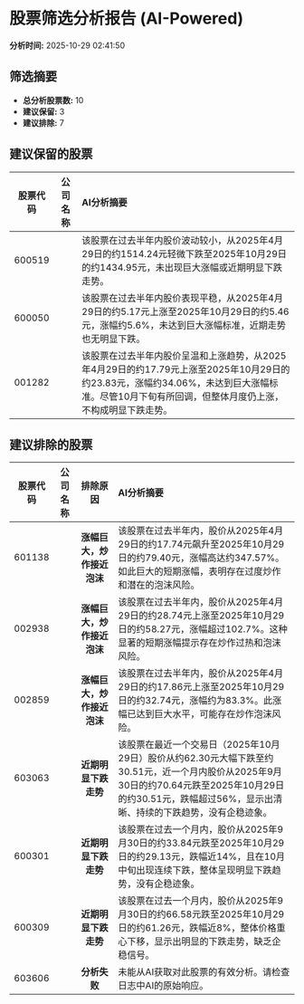 # 股票筛选分析报告 (AI-Powered)

**分析时间:** 2025-10-29 02:41:50

## 筛选摘要

- **总分析股票数:** 10
- **建议保留:** 3
- **建议排除:** 7

## 建议保留的股票

| 股票代码 | 公司名称 | AI分析摘要 |
|:---:|:---:|:---|
| 600519 |  | 该股票在过去半年内股价波动较小，从2025年4月29日的约1514.24元轻微下跌至2025年10月29日的约1434.95元，未出现巨大涨幅或近期明显下跌走势。 |
| 600050 |  | 该股票在过去半年内股价表现平稳，从2025年4月29日的约5.17元上涨至2025年10月29日的约5.46元，涨幅约5.6%，未达到巨大涨幅标准，近期走势也无明显下跌。 |
| 001282 |  | 该股票在过去半年内股价呈温和上涨趋势，从2025年4月29日的约17.79元上涨至2025年10月29日的约23.83元，涨幅约34.06%，未达到巨大涨幅标准。尽管10月下旬有所回调，但整体月度仍上涨，不构成明显下跌走势。 |

## 建议排除的股票

| 股票代码 | 公司名称 | 排除原因 | AI分析摘要 |
|:---:|:---:|:---:|:---|
| 601138 |  | **涨幅巨大，炒作接近泡沫** | 该股票在过去半年内，股价从2025年4月29日的约17.74元飙升至2025年10月29日的约79.40元，涨幅高达约347.57%。如此巨大的短期涨幅，表明存在过度炒作和潜在的泡沫风险。 |
| 002938 |  | **涨幅巨大，炒作接近泡沫** | 该股票在过去半年内，股价从2025年4月29日的约28.74元上涨至2025年10月29日的约58.27元，涨幅超过102.7%。这种显著的短期涨幅提示存在炒作过热和泡沫风险。 |
| 002859 |  | **涨幅巨大，炒作接近泡沫** | 该股票在过去半年内，股价从2025年4月29日的约17.86元上涨至2025年10月29日的约32.74元，涨幅约为83.3%。此涨幅已达到巨大水平，可能存在炒作泡沫风险。 |
| 603063 |  | **近期明显下跌走势** | 该股票在最近一个交易日（2025年10月29日）股价从约62.30元大幅下跌至约30.51元，近一个月内股价从2025年9月30日的约70.64元跌至2025年10月29日的约30.51元，跌幅超过56%，显示出清晰、持续的下跌趋势，没有企稳迹象。 |
| 600301 |  | **近期明显下跌走势** | 该股票在过去一个月内，股价从2025年9月30日的约33.84元跌至2025年10月29日的约29.13元，跌幅近14%，且在10月中旬出现连续下跌，整体呈现明显下跌趋势，没有企稳迹象。 |
| 600309 |  | **近期明显下跌走势** | 该股票在过去一个月内，股价从2025年9月30日的约66.58元跌至2025年10月29日的约61.26元，跌幅近8%，整体价格重心下移，显示出明显的下跌走势，缺乏企稳信号。 |
| 603606 |  | **分析失败** | 未能从AI获取对此股票的有效分析。请检查日志中AI的原始响应。 |
